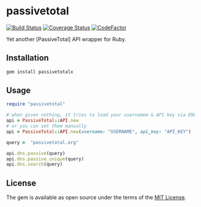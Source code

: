 # passivetotal

[![Build Status](https://travis-ci.com/ninoseki/passivetotal.svg?branch=master)](https://travis-ci.com/ninoseki/passivetotal)
[![Coverage Status](https://coveralls.io/repos/github/ninoseki/passivetotal/badge.svg?branch=master)](https://coveralls.io/github/ninoseki/passivetotal?branch=master)
[![CodeFactor](https://www.codefactor.io/repository/github/ninoseki/passivetotal/badge)](https://www.codefactor.io/repository/github/ninoseki/passivetotal)

Yet another [PassiveTotal] API wrapper for Ruby.

## Installation

```bash
gem install passivetotalx
```

## Usage

```ruby
require "passivetotal"

# when given nothing, it tries to load your usernamem & API key via ENV["PASSIVETOTAL_USERNAME"] and ENV["PASSIVETOTAL_API_KEY"]
api = PassiveTotal::API.new
# or you can set them manually
api = PassiveTotal::API.new(username: "USERNAME", api_key: "API_KEY")

query =  "passivetotal.org"

api.dns.passive(query)
api.dns.passive_unique(query)
api.dns.search(query)
```

## License

The gem is available as open source under the terms of the [MIT License](https://opensource.org/licenses/MIT).
